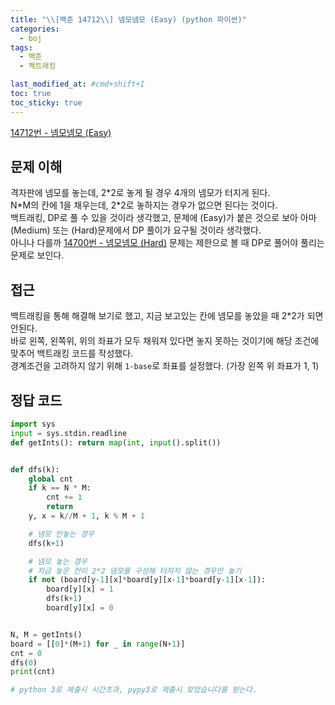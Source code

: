 ```yaml
---
title: "\\[백준 14712\\] 넴모넴모 (Easy) (python 파이썬)"
categories:
  - boj
tags:
  - 백준
  - 백트래킹

last_modified_at: #cmd+shift+I
toc: true
toc_sticky: true
---
```


[14712번 - 넴모넴모 (Easy)](https://www.acmicpc.net/problem/14712)

## 문제 이해

격자판에 넴모를 놓는데, 2\*2로 놓게 될 경우 4개의 넴모가 터지게 된다. \
N\*M의 칸에 1을 채우는데, 2\*2로 놓하지는 경우가 없으면 된다는 것이다. \
백트래킹, DP로 풀 수 있을 것이라 생각했고, 문제에 (Easy)가 붙은 것으로 보아 아마 (Medium) 또는 (Hard)문제에서 DP 풀이가 요구될 것이라 생각했다. \
아니나 다를까 [14700번 - 넴모넴모 (Hard)](https://www.acmicpc.net/problem/14700) 문제는 제한으로 볼 때 DP로 풀어야 풀리는 문제로 보인다.

## 접근

백트래킹을 통해 해결해 보기로 했고, 지금 보고있는 칸에 넴모를 놓았을 때 2\*2가 되면 안된다. \
바로 왼쪽, 왼쪽위, 위의 좌표가 모두 채워져 있다면 놓지 못하는 것이기에 해당 조건에 맞추어 백트래킹 코드를 작성했다. \
경계조건을 고려하지 않기 위해 `1-base`로 좌표를 설정했다. (가장 왼쪽 위 좌표가 1, 1)

## 정답 코드

```python
import sys
input = sys.stdin.readline
def getInts(): return map(int, input().split())


def dfs(k):
    global cnt
    if k == N * M:
        cnt += 1
        return
    y, x = k//M + 1, k % M + 1

    # 넴모 안놓는 경우
    dfs(k+1)

    # 넴모 놓는 경우
    # 지금 놓은 칸이 2*2 넴모를 구성해 터지지 않는 경우만 놓기
    if not (board[y-1][x]*board[y][x-1]*board[y-1][x-1]):
        board[y][x] = 1
        dfs(k+1)
        board[y][x] = 0


N, M = getInts()
board = [[0]*(M+1) for _ in range(N+1)]
cnt = 0
dfs(0)
print(cnt)

# python 3로 제출시 시간초과, pypy3로 제출시 맞았습니다를 받는다.
```
